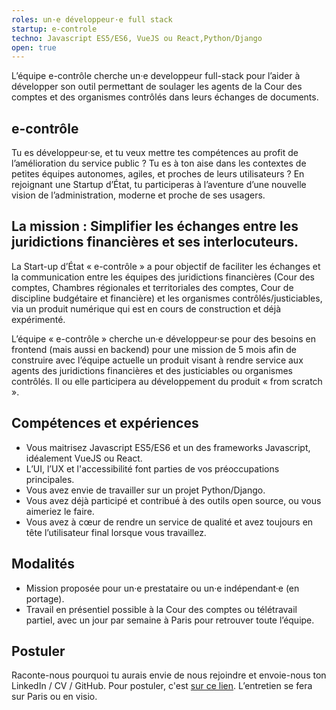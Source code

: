```yaml
---
roles: un·e développeur·e full stack
startup: e-controle
techno: Javascript ES5/ES6, VueJS ou React,Python/Django
open: true
---
```


L’équipe e-contrôle cherche un·e developpeur full-stack pour l’aider à développer son outil permettant de soulager les agents de la Cour des comptes et des organismes contrôlés dans leurs échanges de documents.

<!--more-->

## e-contrôle

Tu es développeur·se, et tu veux mettre tes compétences au profit de l’amélioration du service public ? Tu es à ton aise dans les contextes de petites équipes autonomes, agiles, et proches de leurs utilisateurs ? En rejoignant une Startup d’État, tu participeras à l’aventure d’une nouvelle vision de l’administration, moderne et proche de ses usagers.

## La mission : Simplifier les échanges entre les juridictions financières et ses interlocuteurs.

La Start-up d’État « e-contrôle » a pour objectif de faciliter les échanges et la communication entre les équipes des juridictions financières (Cour des comptes, Chambres régionales et territoriales des comptes, Cour de discipline budgétaire et financière) et les organismes contrôlés/justiciables, via un produit numérique qui est en cours de construction et déjà expérimenté.

L’équipe « e-contrôle » cherche un·e développeur·se pour des besoins en frontend (mais aussi en backend) pour une mission de 5 mois afin de construire avec l’équipe actuelle un produit visant à rendre service aux agents des juridictions financières et des justiciables ou organismes contrôlés. Il ou elle participera au développement du produit « from scratch ».

## Compétences et expériences

- Vous maitrisez Javascript ES5/ES6 et un des frameworks Javascript, idéalement VueJS ou React.
- L’UI, l’UX et l'accessibilité font parties de vos préoccupations principales.
- Vous avez envie de travailler sur un projet Python/Django.
- Vous avez déjà participé et contribué à des outils open source, ou vous aimeriez le faire.
- Vous avez à cœur de rendre un service de qualité et avez toujours en tête l’utilisateur final lorsque vous travaillez.

## Modalités

- Mission proposée pour un·e prestataire ou un·e indépendant·e (en portage).
- Travail en présentiel possible à la Cour des comptes ou télétravail partiel, avec un jour par semaine à Paris pour retrouver toute l’équipe.

## Postuler

Raconte-nous pourquoi tu aurais envie de nous rejoindre et envoie-nous ton LinkedIn / CV / GitHub. Pour postuler, c'est [sur ce lien](https://beta.gouv.fr/postuler). L’entretien se fera sur Paris ou en visio.
